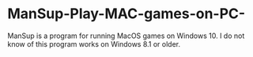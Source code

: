 # ManSup-Play-MAC-games-on-PC-
ManSup is a program for running MacOS games on Windows 10.
I do not know of this program works on Windows 8.1 or older.
